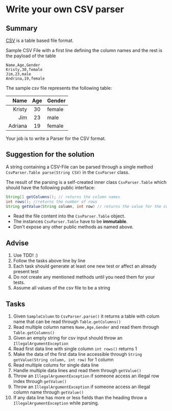# Write your own CSV parser

## Summary

[CSV](https://en.wikipedia.org/wiki/Comma-separated_values) is a table based file format.

Sample CSV File with a first line defining the column names and the rest is the payload of the table

```
Name,Age,Gender
Kristy,30,female
Jim,23,male
Andrina,19,female
```

The sample csv file represents the following table:

|    Name |  Age  | Gender |
| ------: | :---: | :----- |
|  Kristy |  30   | female |
|     Jim |  23   | male   |
| Adriana |  19   | female |


Your job is to write a Parser for the CSV format.

## Suggestion for the solution

A string containing a CSV-File can be parsed through a single method `CsvParser.Table parse(String CSV)` in the `CsvParser` class.

The result of the parsing is a self-created inner class `CsvParser.Table` which should have the following public interface:

```java
String[] getColumns(); // returns the column names
int rows(); //returns the number of rows
String getValue(String column, int row) // returns the value for the column named "column" at the row "row" (zero-based-numbering)
```

- Read the file content into the `CsvParser.Table` object.
- The instances `CsvParser.Table` have to be **immutable**.
- Don't expose any other public methods as named above.

## Advise

1. Use TDD! :)
2. Follow the tasks above line by line
3. Each task should generate at least one new test or affect an already present test
4. Do not create any mentioned methods until you need them for your tests.
5. Assume all values of the csv file to be a string

## Tasks

1. Given `SampleColumn` to `CsvParser.parse()` it returns a table with colum name that can be read through `Table.getColumns()`
2. Read multiple column names `Name,Age,Gender` and read them through `Table.getColumns()` 
3. Given an empty string for csv input should throw an `IllegalArgumentException`
4. Read first data line with single column `int rows()` returns 1
5. Make the data of the first data line accessible through `String getValue(String column, int row)` for 1 column
6. Read multiple colums for single data line
7. Handle multiple data lines and read them through `getValue()`
8. Throw an `IllegalArgumentException` if someone access an illegal row index through `getValue()`
9. Throw an `IllegalArgumentException` if someone access an illegal column name through `getValue()`
10. If any data line has more or less fields than the heading throw a `IllegalArgumentException` while parsing.
